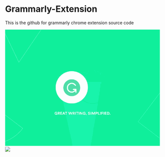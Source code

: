 # Grammarly-Extension
This is the github for grammarly chrome extension source code


![](grammarly.gif)
![](fluency-suggestions-animated.gif)
